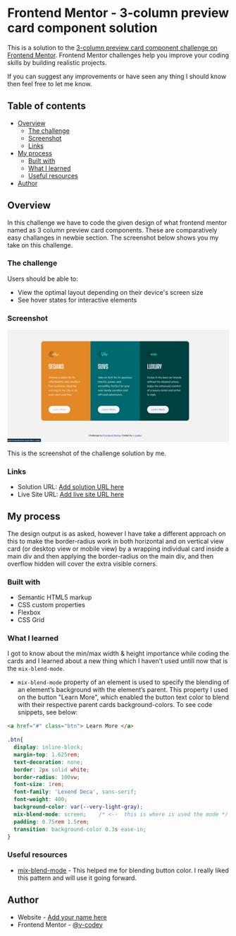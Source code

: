 # Frontend Mentor - 3-column preview card component solution

This is a solution to the [3-column preview card component challenge on Frontend Mentor](https://www.frontendmentor.io/challenges/3column-preview-card-component-pH92eAR2-). Frontend Mentor challenges help you improve your coding skills by building realistic projects. 

If you can suggest any improvements or have seen any thing I should know then feel free to let me know.

## Table of contents

- [Overview](#overview)
  - [The challenge](#the-challenge)
  - [Screenshot](#screenshot)
  - [Links](#links)
- [My process](#my-process)
  - [Built with](#built-with)
  - [What I learned](#what-i-learned)
  - [Useful resources](#useful-resources)
- [Author](#author)



## Overview
  In this challenge we have to code the given design of what frontend mentor named as 3 column preview card components. These are comparatively easy challanges in newbie section. The screenshot below shows you my take on this challenge.

### The challenge

Users should be able to:

- View the optimal layout depending on their device's screen size
- See hover states for interactive elements

### Screenshot

![](/design/screenshot.jpg)

This is the screenshot of the challenge solution by me.
### Links

- Solution URL: [Add solution URL here](https://your-solution-url.com)
- Live Site URL: [Add live site URL here](https://your-live-site-url.com)

## My process

The design output is as asked, however I have take a different approach on this to make the border-radius work in both horizontal and on vertical view card (or desktop view or mobile view) by a wrapping individual card inside a main div and then applying the border-radius on the main div, and then overflow hidden will cover the extra visible corners. 

### Built with

- Semantic HTML5 markup
- CSS custom properties
- Flexbox
- CSS Grid

### What I learned

I got to know about the min/max width & height importance while coding the cards and I learned about a new thing which I haven't used untill now that is the `mix-blend-mode`.
- `mix-blend-mode` property of an element is used to specify the blending of an element’s background with the element’s parent. 
This property I used on the button "Learn More", which enabled the button text color to blend with their respective parent cards background-colors. 
To see code snippets, see below:

```html
<a href="#" class="btn"> Learn More </a>
```
```css
.btn{
  display: inline-block;
  margin-top: 1.625rem;
  text-decoration: none;
  border: 2px solid white;
  border-radius: 100vw;
  font-size: 1rem;
  font-family: 'Lexend Deca', sans-serif;
  font-weight: 400;
  background-color: var(--very-light-gray);
  mix-blend-mode: screen;    /* <--  this is where is used the mode */
  padding: 0.75rem 1.5rem;
  transition: background-color 0.3s ease-in;
}
```

### Useful resources

- [mix-blend-mode](https://www.geeksforgeeks.org/css-mix-blend-mode-property/) - This helped me for blending button color. I really liked this pattern and will use it going forward.


## Author

- Website - [Add your name here](https://www.your-site.com)
- Frontend Mentor - [@v-codey](https://www.frontendmentor.io/profile/v-codey)


